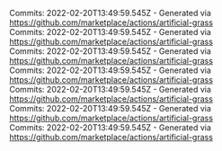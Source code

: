 Commits: 2022-02-20T13:49:59.545Z - Generated via https://github.com/marketplace/actions/artificial-grass
<br>
Commits: 2022-02-20T13:49:59.545Z - Generated via https://github.com/marketplace/actions/artificial-grass
<br>
Commits: 2022-02-20T13:49:59.545Z - Generated via https://github.com/marketplace/actions/artificial-grass
<br>
Commits: 2022-02-20T13:49:59.545Z - Generated via https://github.com/marketplace/actions/artificial-grass
<br>
Commits: 2022-02-20T13:49:59.545Z - Generated via https://github.com/marketplace/actions/artificial-grass
<br>
Commits: 2022-02-20T13:49:59.545Z - Generated via https://github.com/marketplace/actions/artificial-grass
<br>
Commits: 2022-02-20T13:49:59.545Z - Generated via https://github.com/marketplace/actions/artificial-grass
<br>
